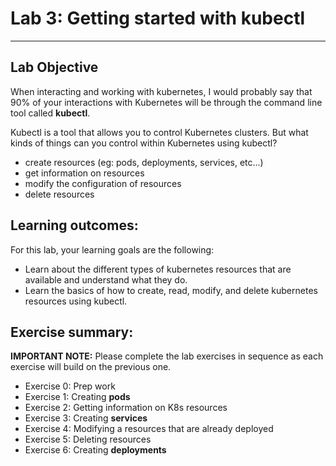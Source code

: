 
# Lab 3: Getting started with kubectl
---
## Lab Objective
When interacting and working with kubernetes, I would probably say that 90% of your interactions with Kubernetes will be through the command line tool called **kubectl**.

Kubectl is a tool that allows you to control Kubernetes clusters. But what kinds of things can you control within Kubernetes using kubectl?
- create resources (eg: pods, deployments, services, etc...)
- get information on resources
- modify the configuration of resources
- delete resources

## Learning outcomes:
For this lab, your learning goals are the following:
  - Learn about the different types of kubernetes resources that are available and understand what they do.
  - Learn the basics of how to create, read, modify, and delete kubernetes resources using kubectl.

## Exercise summary:
**IMPORTANT NOTE:** Please complete the lab exercises in sequence as each exercise will build on the previous one. 
  - Exercise 0: Prep work
  - Exercise 1: Creating **pods**
  - Exercise 2: Getting information on K8s resources
  - Exercise 3: Creating **services**
  - Exercise 4: Modifying a resources that are already deployed
  - Exercise 5: Deleting resources
  - Exercise 6: Creating **deployments**